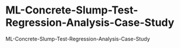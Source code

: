 # ML-Concrete-Slump-Test-Regression-Analysis-Case-Study
ML-Concrete-Slump-Test-Regression-Analysis-Case-Study
